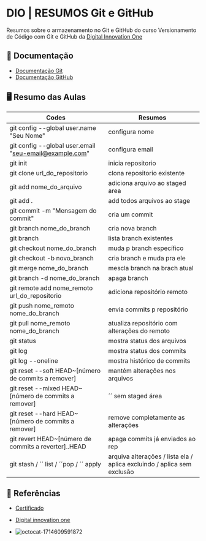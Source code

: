 # DIO | RESUMOS Git e GitHub
Resumos sobre o armazenamento no Git e GitHub do curso Versionamento de Código com Git e GitHub
da [Digital Innovation One](https://www.dio.me/)

## 📂 Documentação
- [Documentação Git](https://git-scm.com/doc)
- [Documentação GitHub](https://docs.github.com)

## 🖥️ Resumo das Aulas
| Codes | Resumos |
|-------|---------|
| git config --global user.name "Seu Nome" | configura nome |
| git config --global user.email "seu-email@example.com" | configura email |
| git init | inicia repositorio |
| git clone url_do_repositorio | clona repositorio existente |
| git add nome_do_arquivo | adiciona arquivo ao staged area |
| git add . | add todos arquivos ao stage |
| git commit -m "Mensagem do commit" | cria um commit |
| git branch nome_do_branch | cria nova branch |
| git branch | lista branch existentes |
| git checkout nome_do_branch | muda p branch específico |
| git checkout -b novo_branch | cria branch e muda pra ele |
| git merge nome_do_branch | mescla branch na brach atual |
| git branch -d nome_do_branch | apaga branch |
| git remote add nome_remoto url_do_repositorio | adiciona repositório remoto |
| git push nome_remoto nome_do_branch | envia commits p repositório |
| git pull nome_remoto nome_do_branch | atualiza repositório com alterações do remoto |
| git status | mostra status dos arquivos |
| git log | mostra status dos commits |
| git log --oneline | mostra histórico de commits |
| git reset --soft HEAD~[número de commits a remover] | mantém alterações nos arquivos |
| git reset --mixed HEAD~[número de commits a remover] | ´´ sem staged área |
| git reset --hard HEAD~[número de commits a remover] | remove completamente as alterações |
| git revert HEAD~[número de commits a reverter]..HEAD | apaga commits já enviados ao rep |
| git stash / ´´ list / ´´pop / ´´ apply | arquiva alterações / lista ela / aplica excluindo / aplica sem exclusão  |


## 📡 Referências

- [Certificado](https://hermes.dio.me/certificates/BAM2W5XK.pdf)
- [Digital innovation one](https://app.santanderopenacademy.com/)

- ![octocat-1714609591872](https://github.com/kauecodify/BackEnd-JAVA-DIO/assets/143859403/bc567320-922f-4bab-b3f6-e6c12a86152c)
